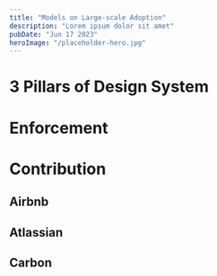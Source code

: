 ```yaml
---
title: "Models on Large-scale Adoption"
description: "Lorem ipsum dolor sit amet"
pubDate: "Jun 17 2023"
heroImage: "/placeholder-hero.jpg"
---
```

# 3 Pillars of Design System
# Enforcement
# Contribution
## Airbnb
## Atlassian
## Carbon